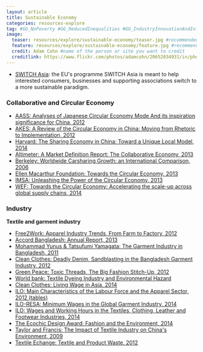 ```yaml
---
layout: article
title: Sustainable Economy
categories: resources-explore
tag: #GG_NoPoverty #GG_ReducedInequalities #GG_IndustryInnovationAndInfrastructure #GG_GenderEquality #GG_GoodHealthAndWellBeing #GG_DecentWorkAndEconomicGrowth #GG_PeaceAndJusticeStrongInstitutions #GG_ResponsibleConsumptionAndProduction #GG_SustainableCitiesAndCommunities 
image:
  teaser: resources/explore/sustainable-economy/teaser.jpg #recommended 400x250
  feature: resources/explore/sustainable-economy/feature.jpg #recommended 1024x256
  credit: Adam Cohn #name of the person or site you want to credit
  creditlink: https://www.flickr.com/photos/adamcohn/20652034931/in/photolist-dUSc9a-dSZe91-irAkkU-iujUXu-e1Scwa-xsX5tM-7CmMwe-aWRuUv-82qW6p-adRCJo-9nJT9A-8X1Typ-qxzzJB #url to their site or licensing
---
```


+ [SWITCH Asia](http://www.switch-asia.eu/): the EU's programme SWITCH Asia is meant to help interested consumers, businesses and supporting associations switch to a more sustainable paradigm. 

<h3>Collaborative and Circular Economy</h3>

+ <a href="/resources/explore/sustainable-economy/circular-collab/AASS-circular-japanese-2012.pdf">AASS: Analyses of Japanese Circular Economy Mode And its inspiration significance for China, 2012</a>
+ <a href="/resources/explore/sustainable-economy/circular-collab/AKES-circular-china-2012.pdf">AKES: A Review of the Circular Economy in China: Moving from Rhetoric to Implementation, 2012</a>
+ <a href="/resources/explore/sustainable-economy/circular-collab/Harvard-sharing-eco-china-2014.pdf">Harvard: The Sharing Economy in China: Toward a Unique Local Model, 2014</a>
+ <a href="/resources/explore/sustainable-economy/circular-collab/Altimeter-collaborative-eco-2013.pdf">Altimeter: A Market Definition Report: The Collaborative Economy, 2013</a>
+ <a href="/resources/explore/sustainable-economy/circular-collab/Berkeley-world-carsharing-2006.pdf">Berkeley: Worldwide Carsharing Growth: an International Comparison, 2006</a>
+ <a href="/resources/explore/sustainable-economy/circular-collab/EMF-circular-eco-2013.pdf">Ellen Macarthur Foundation: Towards the Circular Economy, 2013</a>
+ <a href="/resources/explore/sustainable-economy/circular-collab/IMSA-power-circular-eco-2013.pdf">IMSA: Unleashing the Power of the Circular Economy, 2013</a>
+ <a href="/resources/explore/sustainable-economy/circular-collab/WEF-circular-eco-report-2014.pdf">WEF: Towards the Circular Economy: Accelerating the scale-up across global supply chains, 2014</a>

<h3>Industry</h3>

**Textile and garment industry**

+ <a href="/resources/explore/sustainable-economy/industry/textile/NotForSale-supply-chain-brands-2012.pdf">Free2Work: Apparel Industry Trends, From Farm to Factory, 2012</a>
+ <a href="/resources/explore/sustainable-economy/industry/textile/Accord-bangladesh-report-2013.pdf">Accord Bangladesh: Annual Report, 2013</a>
+ <a href="/resources/explore/sustainable-economy/industry/textile/IDE-garment-bangladesh-2011.pdf">Mohammad Yunus & Tatsufumi Yamagata: The Garment Industry in Bangladesh, 2011</a>
+ <a href="/resources/explore/sustainable-economy/industry/textile/CleanClothes-deadly-denim-2012.pdf">Clean Clothes: Deadly Denim, Sandblasting in the Bangladesh Garment Industry, 2012</a>
+ <a href="/resources/explore/sustainable-economy/industry/textile/GreenPeace-toxic-threads-2012.pdf">Green Peace: Toxic Threads, The Big Fashion Stitch-Up, 2012</a>
+ <a href="/resources/explore/sustainable-economy/industry/textile/WorldBank-dyeing-hazard-2011.pdf">World bank: Textile Dyeing Industry and Environmental Hazard</a>
+ <a href="/resources/explore/sustainable-economy/industry/textile/CleanClothes-living-wage-asia-2014.pdf">Clean Clothes: Living Wage in Asia, 2014</a>
+ <a href="/resources/explore/sustainable-economy/industry/textile/ILO-apparel-labour-sea-2012.pdf">ILO: Main Characteristics of the Labour Force and the Apparel Sector, 2012 (tables)</a>
+ <a href="/resources/explore/sustainable-economy/industry/textile/ILO-minwage-global-2014.pdf">ILO-RESA: Minimum Wages in the Global Garment Industry, 2014</a>
+ <a href="/resources/explore/sustainable-economy/industry/textile/ILO-workcond-textile-2014.pdf">ILO: Wages and Working Hours in the Textiles, Clothing, Leather and Footwear Industries, 2014</a>
+ <a href="/resources/explore/sustainable-economy/industry/textile/Ecochic-fashion-env-2014.pdf">The Ecochic Design Award: Fashion and the Environment, 2014</a>
+ <a href="/resources/explore/sustainable-economy/industry/textile/T&F-textile-china-env-2009.pdf">Taylor and Francis: The Impact of Textile Industry on China's Environment, 2009</a>
+ <a href="/resources/explore/sustainable-economy/industry/textile/TextileExchange-textile-waste-2012.pdf">Textile Echange: Textile and Product Waste, 2012</a>





